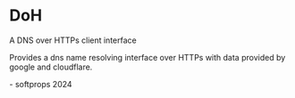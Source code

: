 # DoH

A DNS over HTTPs client interface

Provides a dns name resolving interface over HTTPs with data provided by google and cloudflare.

\- softprops 2024